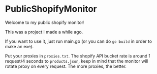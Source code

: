 # PublicShopifyMonitor

Welcome to my public shopify monitor!

This was a project I made a while ago.

If you want to use it, just run main.go (or you can do `go build` in order to make an exe).

Put your proxies in `proxies.txt`. The shopify API bucket rate is around 1 request/4 seconds to `products.json`, keep in mind that the monitor will rotate proxy on every request. The more proxies, the better.
